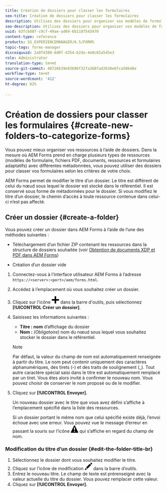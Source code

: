 ```yaml
---
title: Création de dossiers pour classer les formulaires
seo-title: Création de dossiers pour classer les formulaires
description: Utilisez des dossiers pour organiser vos modèles de formulaire, vos fichiers PDF, vos ressources et vos formulaires adaptatifs.
seo-description: Utilisez des dossiers pour organiser vos modèles de formulaire, vos fichiers PDF, vos ressources et vos formulaires adaptatifs.
uuid: 63fcb807-c9cf-49ae-ad69-6b1187543470
content-type: reference
products: SG_EXPERIENCEMANAGER/6.5/FORMS
topic-tags: forms-manager
discoiquuid: 2a8f4380-8d0f-4354-b2da-4e0c02a545e3
role: Administrator
translation-type: tm+mt
source-git-commit: 48726639e93696f32fa368fad2630e6fca50640e
workflow-type: tm+mt
source-wordcount: '412'
ht-degree: 82%

---
```



# Création de dossiers pour classer les formulaires {#create-new-folders-to-categorize-forms}

Vous pouvez mieux organiser vos ressources à l’aide de dossiers. Dans la mesure où AEM Forms prend en charge plusieurs types de ressources (modèles de formulaire, fichiers PDF, documents, ressources et formulaires adaptatifs) avec différentes métadonnées, vous pouvez utiliser des dossiers pour classer vos formulaires selon les critères de votre choix.

AEM Forms permet de modifier le titre d’un dossier. Le titre est différent de celui du nœud sous lequel le dossier est stocké dans le référentiel. Il est conservé sous forme de métadonnées pour le dossier. Si vous modifiez le titre d’un dossier, le chemin d’accès à toute ressource contenue dans celui-ci n’est pas affecté.

## Créer un dossier {#create-a-folder}

Vous pouvez créer un dossier dans AEM Forms à l’aide de l’une des méthodes suivantes :

* Téléchargement d’un fichier ZIP contenant les ressources dans la structure de dossiers souhaitée (voir [Obtention de documents XDP et PDF dans AEM Forms](/help/forms/using/get-xdp-pdf-documents-aem.md))

* Création d’un dossier vide

1. Connectez-vous à l’interface utilisateur AEM Forms à l’adresse `https://<server>:<port>/aem/forms.html`.
1. Accédez à l’emplacement où vous souhaitez créer un dossier.
1. Cliquez sur l&#39;icône ![aem6forms_add](assets/aem6forms_add.png) dans la barre d&#39;outils, puis sélectionnez **[!UICONTROL Créer un dossier]**.

1. Saisissez les informations suivantes :

   * **Titre : nom** d’affichage du dossier
   * **Nom :** *(Obligatoire)* nom du nœud sous lequel vous souhaitez stocker le dossier dans le référentiel.

   >[!NOTE]
   >
   >Par défaut, la valeur du champ de nom est automatiquement renseignée à partir du titre. Le nom peut contenir uniquement des caractères alphanumériques, des tirets (-) et des traits de soulignement (_). Tout autre caractère spécial saisi dans le titre est automatiquement remplacé par un tiret. Vous êtes alors invité à confirmer le nouveau nom. Vous pouvez choisir de conserver le nom proposé ou de le modifier.

1. Cliquez sur **[!UICONTROL Envoyer].**

   Un nouveau dossier avec le titre que vous avez défini s’affiche à l’emplacement spécifié dans la liste des ressources.

   Si un dossier portant le même nom que celui spécifié existe déjà, l’envoi échoue avec une erreur. Vous pouvez vue le message d’erreur en passant la souris sur l’icône ![aem6forms_error_alert](assets/aem6forms_error_alert.png) qui s’affiche en regard du champ de nom.

### Modification du titre d’un dossier {#edit-the-folder-title-br}

1. Sélectionnez le dossier dont vous souhaitez modifier le titre.
1. Cliquez sur l’icône de modification ![aem6forms_edit](assets/aem6forms_edit.png) dans la barre d’outils.
1. Entrez le nouveau titre. Le champ de texte est prérenseigné avec la valeur actuelle du titre du dossier. Vous pouvez remplacer cette valeur.
1. Cliquez sur **[!UICONTROL Envoyer].**

